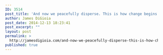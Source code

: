 ```yaml
---
ID: 3514
post_title: 'And now we peacefully disperse. This is how change begins. #BlackLivesMatter #MillionsMarchNYC'
author: James DiGioia
post_date: 2014-12-13 18:23:41
post_excerpt: ""
layout: post
permalink: >
  http://jamesdigioia.com/and-now-we-peacefully-disperse-this-is-how-change-begins-blacklivesmatter-millionsmarchnyc/
published: true
---
```

